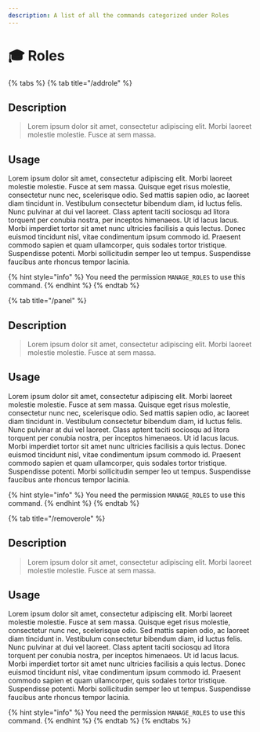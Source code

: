 ```yaml
---
description: A list of all the commands categorized under Roles
---
```


# 🎓 Roles

{% tabs %}
{% tab title="/addrole" %}
## Description

> Lorem ipsum dolor sit amet, consectetur adipiscing elit. Morbi laoreet molestie molestie. Fusce at sem massa.

## Usage

Lorem ipsum dolor sit amet, consectetur adipiscing elit. Morbi laoreet molestie molestie. Fusce at sem massa. Quisque eget risus molestie, consectetur nunc nec, scelerisque odio. Sed mattis sapien odio, ac laoreet diam tincidunt in. Vestibulum consectetur bibendum diam, id luctus felis. Nunc pulvinar at dui vel laoreet. Class aptent taciti sociosqu ad litora torquent per conubia nostra, per inceptos himenaeos. Ut id lacus lacus. Morbi imperdiet tortor sit amet nunc ultricies facilisis a quis lectus. Donec euismod tincidunt nisl, vitae condimentum ipsum commodo id. Praesent commodo sapien et quam ullamcorper, quis sodales tortor tristique. Suspendisse potenti. Morbi sollicitudin semper leo ut tempus. Suspendisse faucibus ante rhoncus tempor lacinia.

{% hint style="info" %}
You need the permission `MANAGE_ROLES` to use this command.
{% endhint %}
{% endtab %}

{% tab title="/panel" %}
## Description

> Lorem ipsum dolor sit amet, consectetur adipiscing elit. Morbi laoreet molestie molestie. Fusce at sem massa.

## Usage

Lorem ipsum dolor sit amet, consectetur adipiscing elit. Morbi laoreet molestie molestie. Fusce at sem massa. Quisque eget risus molestie, consectetur nunc nec, scelerisque odio. Sed mattis sapien odio, ac laoreet diam tincidunt in. Vestibulum consectetur bibendum diam, id luctus felis. Nunc pulvinar at dui vel laoreet. Class aptent taciti sociosqu ad litora torquent per conubia nostra, per inceptos himenaeos. Ut id lacus lacus. Morbi imperdiet tortor sit amet nunc ultricies facilisis a quis lectus. Donec euismod tincidunt nisl, vitae condimentum ipsum commodo id. Praesent commodo sapien et quam ullamcorper, quis sodales tortor tristique. Suspendisse potenti. Morbi sollicitudin semper leo ut tempus. Suspendisse faucibus ante rhoncus tempor lacinia.

{% hint style="info" %}
You need the permission `MANAGE_ROLES` to use this command.
{% endhint %}
{% endtab %}

{% tab title="/removerole" %}
## Description

> Lorem ipsum dolor sit amet, consectetur adipiscing elit. Morbi laoreet molestie molestie. Fusce at sem massa.

## Usage

Lorem ipsum dolor sit amet, consectetur adipiscing elit. Morbi laoreet molestie molestie. Fusce at sem massa. Quisque eget risus molestie, consectetur nunc nec, scelerisque odio. Sed mattis sapien odio, ac laoreet diam tincidunt in. Vestibulum consectetur bibendum diam, id luctus felis. Nunc pulvinar at dui vel laoreet. Class aptent taciti sociosqu ad litora torquent per conubia nostra, per inceptos himenaeos. Ut id lacus lacus. Morbi imperdiet tortor sit amet nunc ultricies facilisis a quis lectus. Donec euismod tincidunt nisl, vitae condimentum ipsum commodo id. Praesent commodo sapien et quam ullamcorper, quis sodales tortor tristique. Suspendisse potenti. Morbi sollicitudin semper leo ut tempus. Suspendisse faucibus ante rhoncus tempor lacinia.

{% hint style="info" %}
You need the permission `MANAGE_ROLES` to use this command.
{% endhint %}
{% endtab %}
{% endtabs %}
